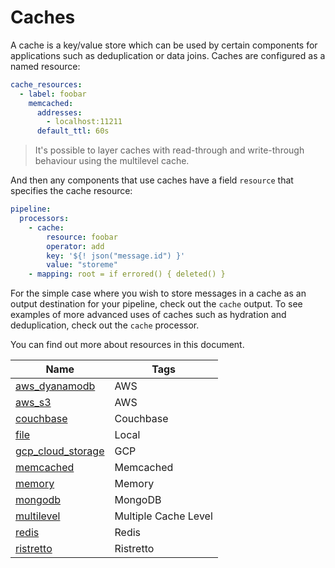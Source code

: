 # Caches

A cache is a key/value store which can be used by certain components for applications such as deduplication or data joins. Caches are configured as a named resource:

```yaml
cache_resources:
  - label: foobar
    memcached:
      addresses:
        - localhost:11211
      default_ttl: 60s
```

> It's possible to layer caches with read-through and write-through behaviour using the multilevel cache.
> 

And then any components that use caches have a field `resource` that specifies the cache resource:

```yaml
pipeline:
  processors:
    - cache:
        resource: foobar
        operator: add
        key: '${! json("message.id") }'
        value: "storeme"
    - mapping: root = if errored() { deleted() }
```

For the simple case where you wish to store messages in a cache as an output destination for your pipeline, check out the `cache` output. To see examples of more advanced uses of caches such as hydration and deduplication, check out the `cache` processor.

You can find out more about resources in this document.

<center>

|Name|Tags|
|---|---|
|[aws_dyanamodb](./caches/aws_dyanamodb.md)|AWS|
|[aws_s3](./caches/aws_s3.md)|AWS|
|[couchbase](./caches/couchbase.md)|Couchbase|
|[file](./caches/file.md)|Local|
|[gcp_cloud_storage](./caches/gcp_cloud_storage.md)|GCP|
|[memcached](./caches/memcached.md)|Memcached|
|[memory](./caches/memory.md)|Memory|
|[mongodb](./caches/mongodb.md)|MongoDB|
|[multilevel](./caches/multilevel.md)|Multiple Cache Level|
|[redis](./caches/redis.md)|Redis|
|[ristretto](./caches/ristretto.md)|Ristretto|

</center>
